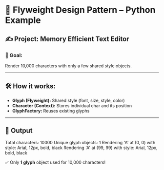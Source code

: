 # 🧠 Flyweight Design Pattern – Python Example

## ✍️ Project: Memory Efficient Text Editor

### 🎯 Goal:
Render 10,000 characters with only a few shared style objects.

---

## 🛠️ How it works:

- **Glyph (Flyweight):** Shared style (font, size, style, color)
- **Character (Context):** Stores individual char and its position
- **GlyphFactory:** Reuses existing glyphs

---

## 🧪 Output

Total characters: 10000
Unique glyph objects: 1
Rendering 'A' at (0, 0) with style: Arial, 12px, bold, black
Rendering 'A' at (99, 99) with style: Arial, 12px, bold, black

✅ Only **1 glyph** object used for 10,000 characters!
